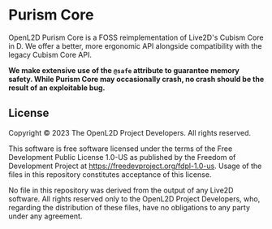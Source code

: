 # Purism Core

OpenL2D Purism Core is a FOSS reimplementation of Live2D's Cubism Core in D.
We offer a better, more ergonomic API alongside compatibility with the legacy
Cubism Core API.

**We make extensive use of the `@safe` attribute to guarantee memory safety.
While Purism Core may occasionally crash, no crash should be the result of an
exploitable bug.**

## License

Copyright © 2023 The OpenL2D Project Developers. All rights reserved.

This software is free software licensed under the terms of the Free
Development Public License 1.0-US as published by the Freedom of Development
Project at <https://freedevproject.org/fdpl-1.0-us>. Usage of the files in
this repository constitutes acceptance of this license.

No file in this repository was derived from the output of any Live2D software.
All rights reserved only to the OpenL2D Project Developers, who, regarding the
distribution of these files, have no obligations to any party under any
agreement.

